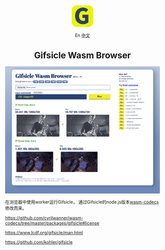 <p align="center">
    <img src="./demo/favicon.svg" width="70">
</p>
<p align="center">
    En
    <a href="#">中文</a>
</p>
<h1 align="center">Gifsicle Wasm Browser</h1> 
<img src="./demo/ui.png" >



在浏览器中使用worker运行Gifsicle，
通过Gifsicle的node.js版本[wasm-codecs](https://github.com/cyrilwanner/wasm-codecs/tree/master/packages/gifsicle)修改而来。






https://github.com/cyrilwanner/wasm-codecs/tree/master/packages/gifsicle#license

https://www.lcdf.org/gifsicle/man.html

https://github.com/kohler/gifsicle